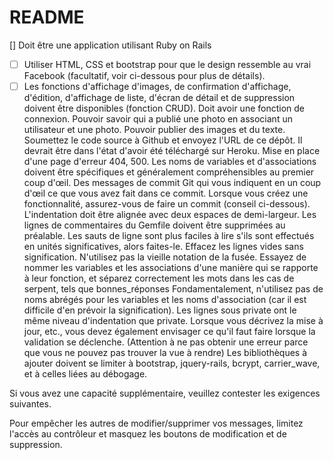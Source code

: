 # README

[] Doit être une application utilisant Ruby on Rails  
-[ ] Utiliser HTML, CSS et bootstrap pour que le design ressemble au vrai Facebook (facultatif, voir ci-dessous pour plus de détails).
-[ ] Les fonctions d'affichage d'images, de confirmation d'affichage, d'édition, d'affichage de liste, d'écran de détail et de suppression doivent être disponibles (fonction CRUD).
Doit avoir une fonction de connexion.
Pouvoir savoir qui a publié une photo en associant un utilisateur et une photo.
Pouvoir publier des images et du texte.
Soumettez le code source à Github et envoyez l'URL de ce dépôt.
Il devrait être dans l'état d'avoir été téléchargé sur Heroku.
Mise en place d'une page d'erreur 404, 500.
Les noms de variables et d'associations doivent être spécifiques et généralement compréhensibles au premier coup d'œil.
Des messages de commit Git qui vous indiquent en un coup d'œil ce que vous avez fait dans ce commit.
Lorsque vous créez une fonctionnalité, assurez-vous de faire un commit (conseil ci-dessous).
L'indentation doit être alignée avec deux espaces de demi-largeur.
Les lignes de commentaires du Gemfile doivent être supprimées au préalable.
Les sauts de ligne sont plus faciles à lire s'ils sont effectués en unités significatives, alors faites-le.
Effacez les lignes vides sans signification.
N'utilisez pas la vieille notation de la fusée.
Essayez de nommer les variables et les associations d'une manière qui se rapporte à leur fonction, et séparez correctement les mots dans les cas de serpent, tels que bonnes_réponses
Fondamentalement, n'utilisez pas de noms abrégés pour les variables et les noms d'association (car il est difficile d'en prévoir la signification).
Les lignes sous private ont le même niveau d'indentation que private.
Lorsque vous décrivez la mise à jour, etc., vous devez également envisager ce qu'il faut faire lorsque la validation se déclenche. (Attention à ne pas obtenir une erreur parce que vous ne pouvez pas trouver la vue à rendre)
Les bibliothèques à ajouter doivent se limiter à bootstrap, jquery-rails, bcrypt, carrier_wave, et à celles liées au débogage.

Si vous avez une capacité supplémentaire, veuillez contester les exigences suivantes.


Pour empêcher les autres de modifier/supprimer vos messages, limitez l'accès au contrôleur et masquez les boutons de modification et de suppression.
